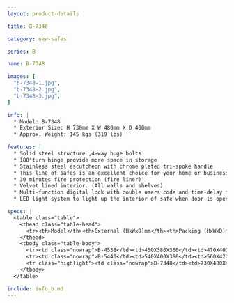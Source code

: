 ```yaml
---
layout: product-details

title: B-7348

category: new-safes

series: B

name: B-7348

images: [
  "b-7348-1.jpg",
  "b-7348-2.jpg",
  "b-7348-3.jpg",
]

info: |
  * Model: B-7348
  * Exterior Size: H 730mm X W 480mm X D 400mm
  * Approx. Weight: 145 kgs (319 lbs)

features: |
  * Solid steel structure ,4-way huge bolts
  * 180°turn hinge provide more space in storage
  * Stainless steel escutcheon with chrome plated tri-spoke handle
  * This line of safes is an excellent choice for your home or business
  * 30 minutes fire protection (fire liner)
  * Velvet lined interior. (All walls and shelves)
  * Multi-function digital lock with double users code and time-delay function.
  * LED light system to light up the interior of safe when door is open

specs: |
  <table class="table">
    <thead class="table-head">
      <tr><th>Model</th><th>External (HxWxD)mm</th><th>Packing (HxWxD)mm</th><th>Weight (kg)</th><th>Door (mm)</th><th>Body (mm)</th><th>20’FCL (pcs)</th></tr>
    </thead>
    <tbody class="table-body">
      <tr><td class="nowrap">B-4538</td><td>450X380X360</td><td>470X400X410</td><td>82</td><td>10</td><td>8</td><td>213</td></tr>
      <tr><td class="nowrap">B-5440</td><td>540X400X380</td><td>560X420X430</td><td>100</td><td>10</td><td>8</td><td>175</td></tr>
      <tr class="highlight"><td class="nowrap">B-7348</td><td>730X480X400</td><td>750X500X450</td><td>145</td><td>10</td><td>8</td><td>120</td></tr>
    </tbody>
  </table>

include: info_b.md
---
```

